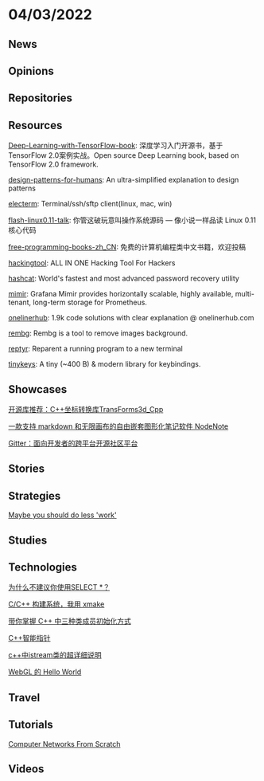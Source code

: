 # 04/03/2022

## News

## Opinions

## Repositories

## Resources
[Deep-Learning-with-TensorFlow-book](https://github.com/dragen1860/Deep-Learning-with-TensorFlow-book): 深度学习入门开源书，基于TensorFlow 2.0案例实战。Open source Deep Learning book, based on TensorFlow 2.0 framework.

[design-patterns-for-humans](https://github.com/kamranahmedse/design-patterns-for-humans): An ultra-simplified explanation to design patterns

[electerm](https://github.com/electerm/electerm): Terminal/ssh/sftp client(linux, mac, win)

[flash-linux0.11-talk](https://github.com/sunym1993/flash-linux0.11-talk): 你管这破玩意叫操作系统源码 — 像小说一样品读 Linux 0.11 核心代码

[free-programming-books-zh_CN](https://github.com/justjavac/free-programming-books-zh_CN): 免费的计算机编程类中文书籍，欢迎投稿

[hackingtool](https://github.com/Z4nzu/hackingtool): ALL IN ONE Hacking Tool For Hackers

[hashcat](https://github.com/hashcat/hashcat): World's fastest and most advanced password recovery utility

[mimir](https://github.com/grafana/mimir): Grafana Mimir provides horizontally scalable, highly available, multi-tenant, long-term storage for Prometheus.

[onelinerhub](https://github.com/Onelinerhub/onelinerhub): 1.9k code solutions with clear explanation @ onelinerhub.com

[rembg](https://github.com/danielgatis/rembg): Rembg is a tool to remove images background.

[reptyr](https://github.com/nelhage/reptyr): Reparent a running program to a new terminal

[tinykeys](https://github.com/jamiebuilds/tinykeys): A tiny (~400 B) & modern library for keybindings.

## Showcases
[开源库推荐：C++坐标转换库TransForms3d_Cpp](https://juejin.cn/post/6983936999338672158)

[一款支持 markdown 和无限画布的自由嵌套图形化笔记软件 NodeNote](https://ld246.com/article/1642140398091)

[Gitter：面向开发者的跨平台开源社区平台](https://linux.cn/article-14397-1.html)

## Stories


## Strategies
[Maybe you should do less 'work'](https://www.johnwhiles.com/posts/work.html)

## Studies

## Technologies
[为什么不建议你使用SELECT *？](https://juejin.cn/post/7079417143019700255)

[C/C++ 构建系统，我用 xmake](https://juejin.cn/post/6958986938653081613)

[带你掌握 C++ 中三种类成员初始化方式](https://juejin.cn/post/6979033679884451877)

[C++智能指针](https://juejin.cn/post/7038407933729701925)

[c++中istream类的超详细说明](https://juejin.cn/post/6971737264363667486)

[WebGL 的 Hello World](https://my.oschina.net/o2team/blog/5497118)

## Travel

## Tutorials
[Computer Networks From Scratch](https://www.networksfromscratch.com/)

## Videos
